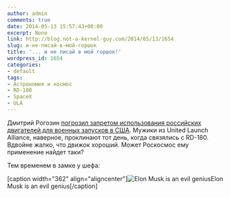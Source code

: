 ```yaml
---
author: admin
comments: true
date: 2014-05-13 15:57:43+00:00
excerpt: None
link: http://blog.not-a-kernel-guy.com/2014/05/13/1654
slug: и-не-писай-в-мой-горшок
title: '... и не писай в мой горшок!'
wordpress_id: 1654
categories:
- default
tags:
- Астрономия и космос
- RD-180
- SpaceX
- ULA
---
```


Дмитрий Рогозин [погрозил запретом использования российских двигателей для военных запусков в США](http://rt.com/news/158680-russia-usa-rocket-gps/). Мужики из United Launch Alliance, наверное, проклинают тот день, когда связялись с RD-180. Вдвойне жалко, что движок хороший. Может Роскосмос ему применение найдет таки?

Тем временем в замке у шефа:

[caption width="362" align="aligncenter"]![Elon Musk is an evil genius](http://i.imgur.com/wvjmVVq.jpg)Elon Musk is an evil genius[/caption]

